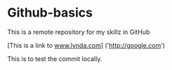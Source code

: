Github-basics
=============

This is a remote repository for my skillz in GitHub

[This is a link to www.lynda.com] ('http://google.com')

This is to test the commit locally.